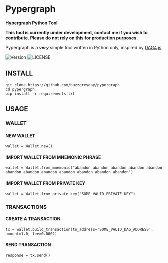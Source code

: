 # Pypergraph
**Hypergraph Python Tool**

**This tool is currently under development, contact me if you wish to contribute. Please do not rely on this for production purposes.**

Pypergraph is a ***very*** simple tool written in Python only, inspired by [DAG4.js](https://github.com/StardustCollective/dag4.js).

![Version](https://img.shields.io/badge/version-0.0.1-yellow.svg)
![LICENSE](https://img.shields.io/badge/license-MIT-blue.svg)
## INSTALL
```
git clone https://github.com/buzzgreyday/pypergraph
cd pypergraph
pip install -r requirements.txt
```

## USAGE

### WALLET
#### NEW WALLET
```
wallet = Wallet.new()
```
#### IMPORT WALLET FROM MNEMONIC PHRASE
```
wallet = Wallet.from_mnemonic("abandon abandon abandon abandon abandon abandon abandon abandon abandon abandon abandon abandon")
```
#### IMPORT WALLET FROM PRIVATE KEY
```
wallet = Wallet.from_private_key("SOME_VALID_PRIVATE_KEY")
```
### TRANSACTIONS
#### CREATE A TRANSACTION
```
tx = wallet.build_transaction(to_address='SOME_VALID_DAG_ADDRESS', amount=1.0, fee=0.0002)
```
#### SEND TRANSACTION
```
response = tx.send()
```